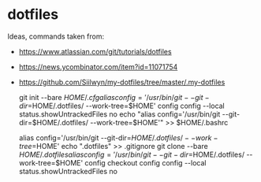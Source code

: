 # dotfiles

Ideas, commands taken from:

- https://www.atlassian.com/git/tutorials/dotfiles
- https://news.ycombinator.com/item?id=11071754
- https://github.com/Siilwyn/my-dotfiles/tree/master/.my-dotfiles
    
   
    git init --bare $HOME/.cfg
    alias config='/usr/bin/git --git-dir=$HOME/.dotfiles/ --work-tree=$HOME'
    config config --local status.showUntrackedFiles no
    echo "alias config='/usr/bin/git --git-dir=$HOME/.dotfiles/ --work-tree=$HOME'" >> $HOME/.bashrc
    
    
    alias config='/usr/bin/git --git-dir=$HOME/.dotfiles/ --work-tree=$HOME'
    echo ".dotfiles" >> .gitignore
    git clone --bare <git-repo-url> $HOME/.dotfiles
    alias config='/usr/bin/git --git-dir=$HOME/.dotfiles/ --work-tree=$HOME'
    config checkout
    config config --local status.showUntrackedFiles no
    
